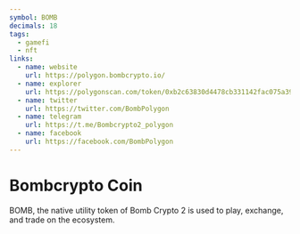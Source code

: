 ```yaml
---
symbol: BOMB
decimals: 18
tags:
  - gamefi
  - nft
links:
  - name: website
    url: https://polygon.bombcrypto.io/
  - name: explorer
    url: https://polygonscan.com/token/0xb2c63830d4478cb331142fac075a39671a5541dc
  - name: twitter
    url: https://twitter.com/BombPolygon
  - name: telegram
    url: https://t.me/Bombcrypto2_polygon
  - name: facebook
    url: https://facebook.com/BombPolygon
---
```


# Bombcrypto Coin

BOMB, the native utility token of Bomb Crypto 2 is used to play, exchange, and trade on the ecosystem.

